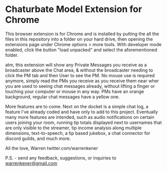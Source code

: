 # Chaturbate Model Extension for Chrome

This browser extension is for Chrome and is installed by putting the all the files in this repository into a folder on your hard drive, then opening the extensions page under Chrome options > more tools. With developer mode enabled, click the button "load unpacked" and select the aforementioned folder.

atm, this extension will show any Private Messages you receive as a broadcaster above the Chat area, & without the broadcaster needing to click the PM tab and then User to see the PM. No mouse use is required anymore, simply read the PMs you receive as you receive them near wher you are used to seeing chat messages already, without lifting a finger or touching your computer or mouse in any way. PMs have an orange background, regular chat messages have a yellow one.

More features are to come. Next on the docket is a simple chat log, a feature I've already coded and have only to add to this project. Eventually many more features are intended, such as audio notifications on certain users joining your room, running tip totals displayed next to usernames that are only visible to the streamer, tip income analysis along multiple dimensions, text-to-speech, a tip based jukebox, a chat connector for discord guilds, and much more.

All the love,
Warren
twitter.com/warrenkener

P.S. - send any feedback, suggestions, or inquiries to warrenkener@gmail.com
